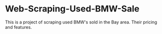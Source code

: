 # Web-Scraping-Used-BMW-Sale
This is a project of scraping used BMW's sold in the Bay area. Their pricing and features.
